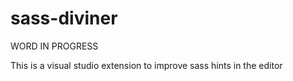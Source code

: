 # sass-diviner

WORD IN PROGRESS

This is a visual studio extension to improve sass hints in the editor

